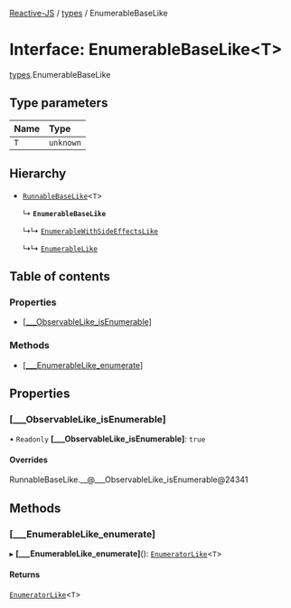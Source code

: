 [Reactive-JS](../README.md) / [types](../modules/types.md) / EnumerableBaseLike

# Interface: EnumerableBaseLike<T\>

[types](../modules/types.md).EnumerableBaseLike

## Type parameters

| Name | Type |
| :------ | :------ |
| `T` | `unknown` |

## Hierarchy

- [`RunnableBaseLike`](types.RunnableBaseLike.md)<`T`\>

  ↳ **`EnumerableBaseLike`**

  ↳↳ [`EnumerableWithSideEffectsLike`](types.EnumerableWithSideEffectsLike.md)

  ↳↳ [`EnumerableLike`](types.EnumerableLike.md)

## Table of contents

### Properties

- [[\_\_\_ObservableLike\_isEnumerable]](types.EnumerableBaseLike.md#[___observablelike_isenumerable])

### Methods

- [[\_\_\_EnumerableLike\_enumerate]](types.EnumerableBaseLike.md#[___enumerablelike_enumerate])

## Properties

### [\_\_\_ObservableLike\_isEnumerable]

• `Readonly` **[\_\_\_ObservableLike\_isEnumerable]**: ``true``

#### Overrides

RunnableBaseLike.\_\_@\_\_\_ObservableLike\_isEnumerable@24341

## Methods

### [\_\_\_EnumerableLike\_enumerate]

▸ **[___EnumerableLike_enumerate]**(): [`EnumeratorLike`](types.EnumeratorLike.md)<`T`\>

#### Returns

[`EnumeratorLike`](types.EnumeratorLike.md)<`T`\>
